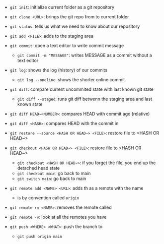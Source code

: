 
- `git init`: initialize current folder as a git repository
- `git clone <URL>`: brings the git repo from <URL> to current folder
- `git status`: tells us what we need to know about our repository

- `git add <FILE>`: adds <FILE> to the staging area
- `git commit`: open a text editor to write commit message
   - `git commit -m "MESSAGE"`: writes MESSAGE as a commit without a text editor

- `git log`: shows the log (history) of our commits
   - `git log --oneline`: shows the shorter online commit

- `git diff`: compare current uncommited state with last known git state
   - `git diff --staged`: runs git diff betwenn the staging area and last known state
- `git diff HEAD~<NUMBER>`: compares HEAD with commit <NUMBER> ago (relative)
- `git diff <HASH>`: compares HEAD with the commit in <HASH>

- `git restore --source <HASH OR HEAD~> <FILE>`: restore file to <HASH OR HEAD~>
- `git checkout <HASH OR HEAD~> <FILE>`: restore file to <HASH OR HEAD~>
   - `git checkout <HASH OR HEAD~>`: if you forget the file, you end up the detached head state
   - `git checkout main`: go back to main
   - `git switch main`: go back to main 

- `git remote add <NAME> <URL>`: adds th <URL> as a remote with the name <NAME>
   - <NAME> is by convention called `origin`
- `git remote rm <NAME>`: removes the remote called <NAME>
- `git remote -v`: look at all the remotes you have
- `git push <WHERE> <WHAT>`: push the <WHAT> branch to <WHERE>
   - `git push origin main` 

